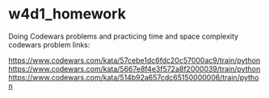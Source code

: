# w4d1_homework
Doing Codewars problems and practicing time and space complexity
codewars problem links:

https://www.codewars.com/kata/57cebe1dc6fdc20c57000ac9/train/python
https://www.codewars.com/kata/5667e8f4e3f572a8f2000039/train/python
https://www.codewars.com/kata/514b92a657cdc65150000006/train/python
